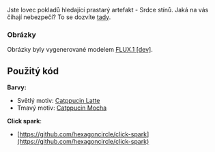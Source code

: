 Jste lovec pokladů hledající prastarý artefakt - Srdce stínů. Jaká na vás číhají nebezpečí? To se dozvíte [tady](https://mrburger.cz/web-micro-gamebook/).

### Obrázky
Obrázky byly vygenerované modelem [FLUX.1 \[dev\]](https://huggingface.co/spaces/black-forest-labs/FLUX.1-dev).

## Použitý kód
**Barvy:**
- Světlý motiv: [Catppucin Latte](https://catppuccin.com/palette)
- Tmavý motiv: [Catppucin Mocha](https://catppuccin.com/palette)

**Click spark**:
- [https://github.com/hexagoncircle/click-spark](https://github.com/hexagoncircle/click-spark)
